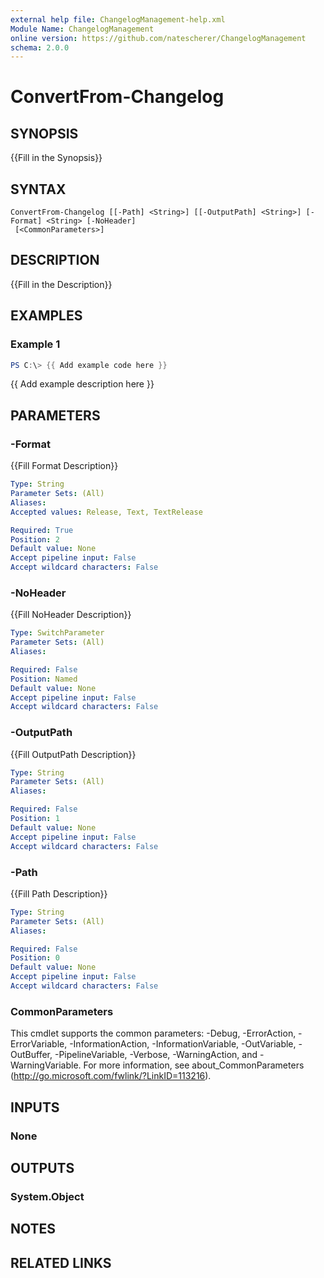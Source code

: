 ```yaml
---
external help file: ChangelogManagement-help.xml
Module Name: ChangelogManagement
online version: https://github.com/natescherer/ChangelogManagement
schema: 2.0.0
---
```


# ConvertFrom-Changelog

## SYNOPSIS
{{Fill in the Synopsis}}

## SYNTAX

```
ConvertFrom-Changelog [[-Path] <String>] [[-OutputPath] <String>] [-Format] <String> [-NoHeader]
 [<CommonParameters>]
```

## DESCRIPTION
{{Fill in the Description}}

## EXAMPLES

### Example 1
```powershell
PS C:\> {{ Add example code here }}
```

{{ Add example description here }}

## PARAMETERS

### -Format
{{Fill Format Description}}

```yaml
Type: String
Parameter Sets: (All)
Aliases:
Accepted values: Release, Text, TextRelease

Required: True
Position: 2
Default value: None
Accept pipeline input: False
Accept wildcard characters: False
```

### -NoHeader
{{Fill NoHeader Description}}

```yaml
Type: SwitchParameter
Parameter Sets: (All)
Aliases:

Required: False
Position: Named
Default value: None
Accept pipeline input: False
Accept wildcard characters: False
```

### -OutputPath
{{Fill OutputPath Description}}

```yaml
Type: String
Parameter Sets: (All)
Aliases:

Required: False
Position: 1
Default value: None
Accept pipeline input: False
Accept wildcard characters: False
```

### -Path
{{Fill Path Description}}

```yaml
Type: String
Parameter Sets: (All)
Aliases:

Required: False
Position: 0
Default value: None
Accept pipeline input: False
Accept wildcard characters: False
```

### CommonParameters
This cmdlet supports the common parameters: -Debug, -ErrorAction, -ErrorVariable, -InformationAction, -InformationVariable, -OutVariable, -OutBuffer, -PipelineVariable, -Verbose, -WarningAction, and -WarningVariable.
For more information, see about_CommonParameters (http://go.microsoft.com/fwlink/?LinkID=113216).

## INPUTS

### None

## OUTPUTS

### System.Object
## NOTES

## RELATED LINKS
